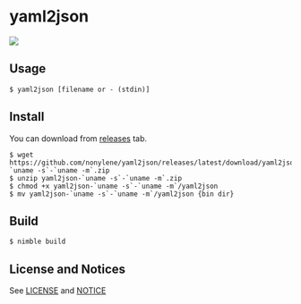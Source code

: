 # yaml2json

![](https://github.com/nonylene/yaml2json/workflows/Build/badge.svg)

## Usage

```console
$ yaml2json [filename or - (stdin)]
```

## Install

You can download from [releases](https://github.com/nonylene/yaml2json/releases) tab.

```console
$ wget https://github.com/nonylene/yaml2json/releases/latest/download/yaml2json-`uname -s`-`uname -m`.zip
$ unzip yaml2json-`uname -s`-`uname -m`.zip
$ chmod +x yaml2json-`uname -s`-`uname -m`/yaml2json
$ mv yaml2json-`uname -s`-`uname -m`/yaml2json {bin dir}
```

## Build

```console
$ nimble build
```

## License and Notices

See [LICENSE](./LICENSE) and [NOTICE](./NOTICE)
